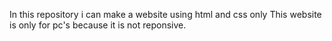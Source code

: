 In this repository i can make a website using html and css only
This website is only for pc's because it is not reponsive.
